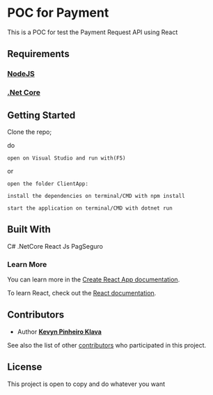 # POC for Payment

This is a POC for test the Payment Request API using React

## Requirements

### [NodeJS](https://nodejs.org/en/)
### [.Net Core](https://dotnet.microsoft.com/download)

## Getting Started

Clone the repo;

do

    open on Visual Studio and run with(F5)

or 

    open the folder ClientApp:
    
    install the dependencies on terminal/CMD with npm install

    start the application on terminal/CMD with dotnet run


## Built With

C# .NetCore
React Js
PagSeguro

### Learn More

You can learn more in the [Create React App documentation](https://facebook.github.io/create-react-app/docs/getting-started).

To learn React, check out the [React documentation](https://reactjs.org/).

## Contributors

* Author [**Kevyn Pinheiro Klava**](https://github.com/kevynsax)

See also the list of other [contributors](https://github.com/kevynsax/pocPagSeguro/contributors) who participated in this project.

## License

This project is open to copy and do whatever you want
